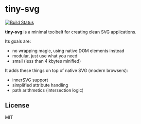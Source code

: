 # tiny-svg

[![Build Status](https://travis-ci.org/bpmn-io/tiny-svg.svg?branch=master)](https://travis-ci.org/bpmn-io/tiny-svg)

__tiny-svg__ is a minimal toolbelt for creating clean SVG applications.


Its goals are:

* no wrapping magic, using native DOM elements instead
* modular, just use what you need
* small (less than 4 kbytes minified)

It adds these things on top of native SVG (modern browsers):

* innerSVG support
* simplified attribute handling
* path arithmetics (intersection logic)


## License

MIT